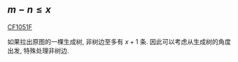 # 

## $m - n \le x$

[CF1051F](https://www.luogu.com.cn/problem/CF1051F)

如果拉出原图的一棵生成树, 非树边至多有 $x + 1$ 条. 因此可以考虑从生成树的角度出发, 特殊处理非树边. 

